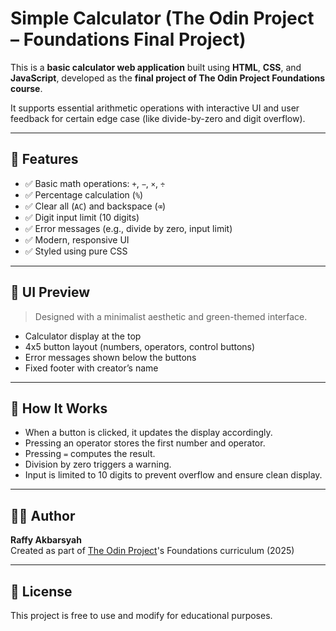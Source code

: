 #  Simple Calculator (The Odin Project – Foundations Final Project)

This is a **basic calculator web application** built using **HTML**, **CSS**, and **JavaScript**, developed as the **final project of The Odin Project Foundations course**.

It supports essential arithmetic operations with interactive UI and user feedback for certain edge case (like divide-by-zero and digit overflow).

---

## 🚀 Features

- ✅ Basic math operations: `+`, `−`, `×`, `÷`
- ✅ Percentage calculation (`%`)
- ✅ Clear all (`AC`) and backspace (`⌫`)
- ✅ Digit input limit (10 digits)
- ✅ Error messages (e.g., divide by zero, input limit)
- ✅ Modern, responsive UI
- ✅ Styled using pure CSS

---

## 📸 UI Preview

> Designed with a minimalist aesthetic and green-themed interface.

- Calculator display at the top
- 4x5 button layout (numbers, operators, control buttons)
- Error messages shown below the buttons
- Fixed footer with creator’s name

---

## 🧠 How It Works

- When a button is clicked, it updates the display accordingly.
- Pressing an operator stores the first number and operator.
- Pressing `=` computes the result.
- Division by zero triggers a warning.
- Input is limited to 10 digits to prevent overflow and ensure clean display.

---

## 👨‍💻 Author

**Raffy Akbarsyah**  
Created as part of [The Odin Project](https://www.theodinproject.com/)'s Foundations curriculum (2025)

---

## 📜 License

This project is free to use and modify for educational purposes.
